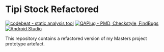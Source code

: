 # Tipi Stock Refactored

<a href="https://codebeat.co/"><img src="https://img.shields.io/badge/Codebeat-Static%20analysis%20tool-brightgreen" alt="codebeat - static analysis tool" /></a>  <a href="https://plugins.jetbrains.com/plugin/4594-qaplug"><img src="https://img.shields.io/badge/QAPlug-PMD%2C_Checkstyle%2C_FindBugs-2ea44f" alt="QAPlug - PMD, Checkstyle, FindBugs"></a> <a href="https://developer.android.com/studio"><img src="https://img.shields.io/badge/Android%20Studio-IDE%20Used-brightgreen" alt="Android Studio"></a>



This repository contains a refactored version of my Masters project prototype artefact.


